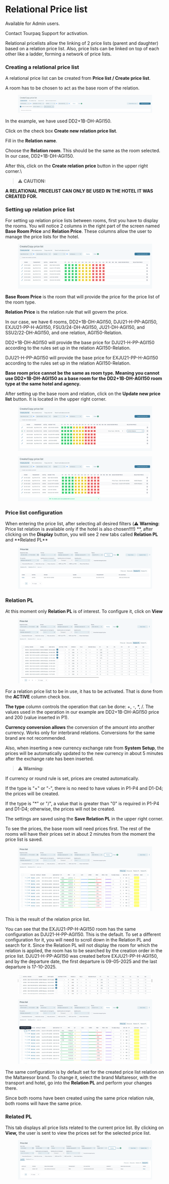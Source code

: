 # Relational Price list

Available for Admin users.

Contact Tourpaq Support for activation.

Relational pricelists allow the linking of 2 price lists (parent and daughter) based on a relation price list. Also, price lists can be linked on top of each other like a ladder, forming a network of price lists.

### Creating a relational price list[​](https://docs.tourpaq.com/docs/documentation/relation-pricelist#creating-a-relational-price-list) <a href="#creating-a-relational-price-list" id="creating-a-relational-price-list"></a>

A relational price list can be created from **Price list / Create price list**.

A room has to be chosen to act as the base room of the relation.

<figure><img src=".gitbook/assets/image (2) (1) (1) (1) (1) (1) (1) (1) (1) (1) (1) (1) (1) (1).png" alt=""><figcaption></figcaption></figure>

In the example, we have used DD2+1B-DH-AGI150.

Click on the check box **Create new relation price list**.

Fill in the **Relation name**.

Choose the **Relation room**. This should be the same as the room selected. In our case, DD2+1B-DH-AGI150.

After this, click on the **Create relation price** button in the upper right corner.\


> ⚠️ **CAUTION:**

**A RELATIONAL PRICELIST CAN ONLY BE USED IN THE HOTEL IT WAS CREATED FOR.**

### Setting up relation price list[​](https://docs.tourpaq.com/docs/documentation/relation-pricelist#setting-up-relation-price-list) <a href="#setting-up-relation-price-list" id="setting-up-relation-price-list"></a>

For setting up relation price lists between rooms, first you have to display the rooms. You will notice 2 columns in the right part of the screen named **Base Room Price** and **Relation Price**. These columns allow the user to manage the price lists for the hotel.

<figure><img src=".gitbook/assets/image (3) (1) (1) (1) (1) (1) (1) (1) (1) (1) (1) (1).png" alt=""><figcaption></figcaption></figure>

**Base Room Price** is the room that will provide the price for the price list of the room type.

**Relation Price** is the relation rule that will govern the price.

In our case, we have 6 rooms, DD2+1B-DH-AGI150, DJU21-H-PP-AGI150, EXJU21-PP-H-AGI150, FSU3/24-DH-AGI150, JU21-DH-AGI150, and SSU2/22-DH-AGI150, and one relation, AGI150-Relation.

DD2+1B-DH-AGI150 will provide the base price for DJU21-H-PP-AGI150 according to the rules set up in the relation AGI150-Relation.

DJU21-H-PP-AGI150 will provide the base price for EXJU21-PP-H-AGI150 according to the rules set up in the relation AGI150-Relation.

**Base room price cannot be the same as room type. Meaning you cannot use DD2+1B-DH-AGI150 as a base room for the DD2+1B-DH-AGI150 room type at the same hotel and agency.**

After setting up the base room and relation, click on the **Update new price list** button. It is located in the upper right corner.

<figure><img src=".gitbook/assets/image (4) (1) (1) (1) (1) (1) (1) (1) (1) (1).png" alt=""><figcaption></figcaption></figure>

<figure><img src=".gitbook/assets/image (5) (1) (1) (1) (1) (1) (1) (1) (1) (1).png" alt=""><figcaption></figcaption></figure>

### Price list configuration[​](https://docs.tourpaq.com/docs/documentation/relation-pricelist#price-list-configuration) <a href="#price-list-configuration" id="price-list-configuration"></a>

When entering the price list, after selecting all desired filters (⚠️ **Warning:** Price list relation is available only if the hotel is also chosen!!!!) \*\*, after clicking on the **Display** button, you will see 2 new tabs called **Relation PL** and \*\*Related PL\*\*

<figure><img src=".gitbook/assets/image (6) (1) (1) (1) (1) (1) (1) (1).png" alt=""><figcaption></figcaption></figure>

### Relation PL[​](https://docs.tourpaq.com/docs/documentation/relation-pricelist#relation-pl) <a href="#relation-pl" id="relation-pl"></a>

At this moment only **Relation PL** is of interest. To configure it, click on **View**

<figure><img src=".gitbook/assets/image (7) (1) (1) (1) (1) (1) (1) (1).png" alt=""><figcaption></figcaption></figure>

For a relation price list to be in use, it has to be activated. That is done from the **ACTIVE** column check box.

**The type** column controls the operation that can be done: +, -, \*, /. The values used in the operation in our example are DD2+1B-DH-AGI150 price and 200 (value inserted in P1).

**Currency conversion allows** the conversion of the amount into another currency. Works only for interbrand relations. Conversions for the same brand are not recommended.

Also, when inserting a new currency exchange rate from **System Setup**, the prices will be automatically updated to the new currency in about 5 minutes after the exchange rate has been inserted.

> ⚠️ **Warning:**

If currency or round rule is set, prices are created automatically.

If the type is "+" or "-", there is no need to have values in P1-P4 and D1-D4; the prices will be created.

If the type is "\*" or "/", a value that is greater than "0" is required in P1-P4 and D1-D4; otherwise, the prices will not be created.

The settings are saved using the **Save Relation PL** in the upper right corner.

To see the prices, the base room will need prices first. The rest of the rooms will have their prices set in about 2 minutes from the moment the price list is saved.

<figure><img src=".gitbook/assets/image (8) (1) (1) (1) (1).png" alt=""><figcaption></figcaption></figure>

This is the result of the relation price list.

You can see that the EXJU21-PP-H-AGI150 room has the same configuration as DJU21-H-PP-AGI150. This is the default. To set a different configuration for it, you will need to scroll down in the Relation PL and search for it. Since the Relation PL will not display the room for which the relation is applied, the room has to be searched by the creation order in the price list. DJU21-H-PP-AGI150 was created before EXJU21-PP-H-AGI150, and by the departure date, the first departure is 09-05-2025 and the last departure is 17-10-2025.

<figure><img src=".gitbook/assets/image (9) (1) (1) (1) (1).png" alt=""><figcaption></figcaption></figure>

<figure><img src=".gitbook/assets/image (10) (1) (1) (1) (1).png" alt=""><figcaption></figcaption></figure>

The same configuration is by default set for the created price list relation on the Maltaresor brand. To change it, select the brand Maltaresor, with the transport and hotel, go into the **Relation PL** and perform your changes there.

Since both rooms have been created using the same price relation rule, both rooms will have the same price.

### Related PL[​](https://docs.tourpaq.com/docs/documentation/relation-pricelist#related-pl) <a href="#related-pl" id="related-pl"></a>

This tab displays all price lists related to the current price list. By clicking on **View,** the user is sent to view the prices set for the selected price list.

<figure><img src=".gitbook/assets/image (11) (1) (1) (1) (1).png" alt=""><figcaption></figcaption></figure>
